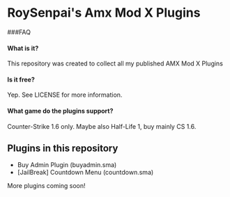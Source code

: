 # RoySenpai's Amx Mod X Plugins

###FAQ

#### What is it?
This repository was created to collect all my published AMX Mod X Plugins

#### Is it free?
Yep. See LICENSE for more information.

#### What game do the plugins support?
Counter-Strike 1.6 only. Maybe also Half-Life 1, buy mainly CS 1.6.

## Plugins in this repository
- Buy Admin Plugin (buyadmin.sma)
- [JailBreak] Countdown Menu (countdown.sma)
 
More plugins coming soon!

